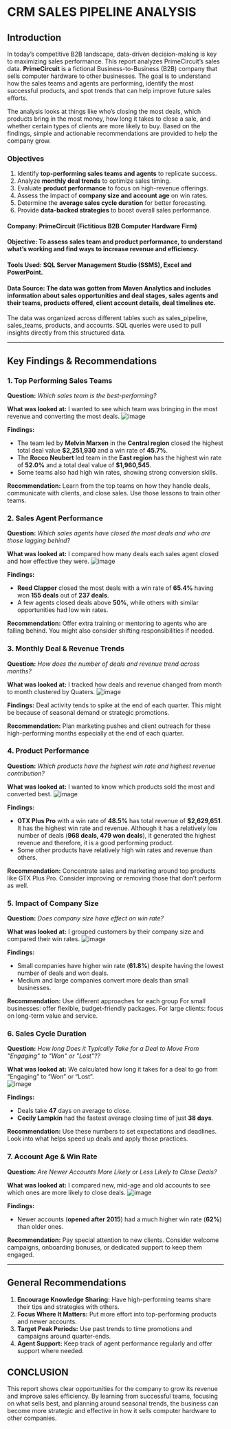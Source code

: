 # **CRM SALES PIPELINE ANALYSIS** 

## **Introduction**  
In today’s competitive B2B landscape, data-driven decision-making is key to maximizing sales performance. 
This report analyzes PrimeCircuit’s sales data. **PrimeCircuit** is a fictional Business-to-Business (B2B) company that sells computer hardware to other businesses. The goal is to understand how the sales teams and agents are performing, identify the most successful products, and spot trends that can help improve future sales efforts.

The analysis looks at things like who’s closing the most deals, which products bring in the most money, how long it takes to close a sale, and whether certain types of clients are more likely to buy. Based on the findings, simple and actionable recommendations are provided to help the company grow.

### **Objectives**  
1. Identify **top-performing sales teams and agents** to replicate success.  
2. Analyze **monthly deal trends** to optimize sales timing.  
3. Evaluate **product performance** to focus on high-revenue offerings.  
4. Assess the impact of **company size and account age** on win rates.  
5. Determine the **average sales cycle duration** for better forecasting.  
6. Provide **data-backed strategies** to boost overall sales performance.

#### **Company**: PrimeCircuit (Fictitious B2B Computer Hardware Firm)

#### **Objective**: To assess sales team and product performance, to understand what’s working and find ways to increase revenue and efficiency.

#### **Tools Used**: SQL Server Management Studio (SSMS), Excel and PowerPoint.

#### **Data Source**: The data was gotten from **Maven Analytics** and includes information about sales opportunities and deal stages, sales agents and their teams, products offered, client account details, deal timelines etc.
The data was organized across different tables such as sales_pipeline, sales_teams, products, and accounts. SQL queries were used to pull insights directly from this structured data.

---

## **Key Findings & Recommendations**  

### **1. Top Performing Sales Teams**  
**Question:** *Which sales team is the best-performing?*

**What was looked at:**  I wanted to see which team was bringing in the most revenue and converting the most deals.
![image](https://github.com/user-attachments/assets/dfcd6921-6437-4285-8c23-ee60855fa4db)

**Findings:**  
- The team led by **Melvin Marxen** in the **Central region** closed the highest total deal value **$2,251,930** and a win rate of **45.7%**.
- The **Rocco Neubert** led team in the **East region** has the highest win rate of **52.0%** and a total deal value of **$1,960,545**.
- Some teams also had high win rates, showing strong conversion skills.

**Recommendation:** Learn from the top teams on how they handle deals, communicate with clients, and close sales. Use those lessons to train other teams.

### **2. Sales Agent Performance**  
**Question:** *Which sales agents have closed the most deals and who are those lagging behind?*  

**What was looked at:** I compared how many deals each sales agent closed and how effective they were.
![image](https://github.com/user-attachments/assets/29ae5a29-c3df-43f7-b677-4d3aaf95a87c)

**Findings:**  
- **Reed Clapper** closed the most deals with a win rate of **65.4%** having won **155 deals** out of **237 deals**.
- A few agents closed deals above **50%**, while others with similar opportunities had low win rates.

**Recommendation:** Offer extra training or mentoring to agents who are falling behind. You might also consider shifting responsibilities if needed.

### **3. Monthly Deal & Revenue Trends**  
**Question:** *How does the number of deals and revenue trend across months?*  

**What was looked at:** I tracked how deals and revenue changed from month to month clustered by Quaters.
![image](https://github.com/user-attachments/assets/cf1ac4a0-5f9f-4db6-a25a-c3021c77cfe5)

**Findings:** Deal activity tends to spike at the end of each quarter. This might be because of seasonal demand or strategic promotions.

**Recommendation:** Plan marketing pushes and client outreach for these high-performing months especially at the end of each quarter.

### **4. Product Performance**  
**Question:** *Which products have the highest win rate and highest revenue contribution?*  

**What was looked at:** I wanted to know which products sold the most and converted best.
![image](https://github.com/user-attachments/assets/89df816e-1eac-48db-9b65-577d887861bd)

**Findings:**  
- **GTX Plus Pro** with a win rate of **48.5%** has total revenue of **$2,629,651**. It has the highest win rate and revenue. Although it has a relatively low number of deals (**968 deals, 479 won deals**), it generated the highest revenue and therefore, it is a good performing product.
- Some other products have relatively high win rates and revenue than others.

**Recommendation:** Concentrate sales and marketing around top products like GTX Plus Pro. Consider improving or removing those that don’t perform as well.

### **5. Impact of Company Size**  
**Question:** *Does company size have effect on win rate?*  

**What was looked at:** I grouped customers by their company size and compared their win rates.
![image](https://github.com/user-attachments/assets/5f1131df-8365-4a90-ad69-e56a92f5a487)

**Findings:**  
- Small companies have higher win rate (**61.8%**) despite having the lowest number of deals and won deals.
- Medium and large companies convert more deals than small businesses. 

**Recommendation:** Use different approaches for each group
For small businesses: offer flexible, budget-friendly packages.
For large clients: focus on long-term value and service.

### **6. Sales Cycle Duration**  
**Question:** *How long Does it Typically Take for a Deal to Move From "Engaging" to "Won" or "Lost"??*  

**What was looked at:** We calculated how long it takes for a deal to go from “Engaging” to “Won” or “Lost”.  
![image](https://github.com/user-attachments/assets/4c8c3693-3025-4fe6-947f-b7986ed2d43f)

**Findings:**  
- Deals take **47** days on average to close.
- **Cecily Lampkin** had the fastest average closing time of just **38 days**.

**Recommendation:** Use these numbers to set expectations and deadlines. Look into what helps speed up deals and apply those practices.

### **7. Account Age & Win Rate**  
**Question:** *Are Newer Accounts More Likely or Less Likely to Close Deals?*  

**What was looked at:** I compared new, mid-age and old accounts to see which ones are more likely to close deals.
![image](https://github.com/user-attachments/assets/5dfaaea9-b8bc-4acf-86e5-7ebee9bfe568)

**Findings:**  
- Newer accounts (**opened after 2015**) had a much higher win rate (**62%**) than older ones.
  
**Recommendation:** Pay special attention to new clients. Consider welcome campaigns, onboarding bonuses, or dedicated support to keep them engaged.

---

## **General Recommendations**  
1. **Encourage Knowledge Sharing:** Have high-performing teams share their tips and strategies with others.
2. **Focus Where It Matters:** Put more effort into top-performing products and newer accounts.
3. **Target Peak Periods:** Use past trends to time promotions and campaigns around quarter-ends.
4. **Agent Support:** Keep track of agent performance regularly and offer support where needed.

## **CONCLUSION**
This report shows clear opportunities for the company to grow its revenue and improve sales efficiency. By learning from successful teams, focusing on what sells best, and planning around seasonal trends, the business can become more strategic and effective in how it sells computer hardware to other companies.
